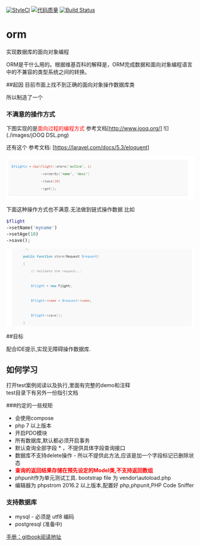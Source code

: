 [![StyleCI](https://styleci.io/repos/73656835/shield?branch=master)](https://styleci.io/repos/73656835)
[![代码质量](https://scrutinizer-ci.com/g/xltxlm/orm/badges/quality-score.png?b=master)](https://scrutinizer-ci.com/g/xltxlm/orm/)
[![Build Status](https://travis-ci.org/xltxlm/orm.svg?branch=master)](https://travis-ci.org/xltxlm/orm)

# orm
实现数据库的面向对象编程

ORM是干什么用的。根据维基百科的解释是，ORM完成数据和面向对象编程语言中的不兼容的类型系统之间的转换。

##起因
目前市面上找不到正确的面向对象操作数据库类

所以制造了一个

### 不满意的操作方式

下图实现的是<font color=red>面向过程的编程方式</font> 参考文档[http://www.jooq.org/]
![](./images/jOOQ DSL.png)

还有这个 
参考文档: [https://laravel.com/docs/5.3/eloquent]

![](./images/laravel-1.png)

下面这种操作方式也不满意.无法做到链式操作数据
比如
```php
$flight
->setName('myname')
->setAge(18)
->save();
```
![](./images/laravel-2.png)

##目标

配合IDE提示,实现无障碍操作数据库.


## 如何学习

打开test案例阅读以及执行,里面有完整的demo和注释<br>
test目录下有另外一份指引文档

###约定的一些规矩

* 会使用compose
* php 7 以上版本
* 开启PDO模块
* 所有数据库,默认都必须开启事务
* 默认查询全部字段 * ，不提供具体字段查询接口
* 数据库不支持delete操作 - 所以不提供此方法,应该是加一个字段标记已删除状态
* **<font color=red>查询的返回结果存储在预先设定的Model类,不支持返回数组</font>**
* phpunit作为单元测试工具. bootstrap file 为 vendor\autoload.php
* 编辑器为 phpstrom 2016.2 以上版本,配置好 php,phpunit,PHP Code Sniffer

### 支持数据库

* mysql - 必须是 utf8 编码
* postgresql (准备中)



[手册：gitbook阅读地址](https://www.gitbook.com/book/xltxlm/orm)
